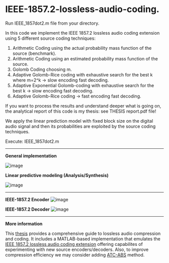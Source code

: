 # IEEE-1857.2-lossless-audio-coding.

Run IEEE_1857dot2.m file from your directory.

In this code we implement the IEEE 1857.2 lossless audio coding extension using 5 different source coding techniques: 
1) Arithmetic Coding using the actual probability mass function of the source (benchmark).
2) Arithmetic Coding using an estimated probability mass function of the source.
3) Golomb Coding choosing m.
4) Adaptive Golomb-Rice coding with exhaustive search for the best k where m=2^k -> slow encoding fast decoding.
5) Adaptive Exponential Golomb-coding with exhaustive search for the best k -> slow encoding fast decoding.
6) Adaptive Golomb-Rice coding -> fast encoding fast decoding. 

If you want to process the results and understand deeper what is going on, the analytical report of this code is my thesis: see THESIS report.pdf file!


We apply the linear prediction model with fixed block size on the digital audio signal and then its probabilities are exploited by the source coding techniques.


Execute: IEEE_1857dot2.m

---


**General implementation**

![image](https://github.com/user-attachments/assets/adac4221-f27f-46d0-a145-6fbd6f4dfef4)


**Linear predictive modeling (Analysis/Synthesis)**


![image](https://github.com/user-attachments/assets/5d798604-fbe6-49f0-b7c6-80056384759f)


---


**IEEE-1857.2 Encoder**
![image](https://github.com/user-attachments/assets/28c4332f-062c-4f83-bee5-327cf28ab6a0)


**IEEE-1857.2 Decoder**
![image](https://github.com/user-attachments/assets/f930f378-164a-4e1a-a4d1-32ea6adf0e6c)

---


**More information**

This [thesis](https://github.com/ChristosKonstantas/IEEE-1857.2-lossless-audio-coding./blob/main/THESIS%20report.pdf) provides a comprehensive guide to lossless audio compression and coding. It includes a MATLAB-based implementation that emulates the [IEEE 1857.2 lossless audio coding extension](https://standards.ieee.org/ieee/1857.2/10714/) offering capabilites of experimenting with new source encoders/decoders. Also, to improve compression efficiency we may consider adding [ATC-ABS](https://ieeexplore.ieee.org/abstract/document/116122) method.
